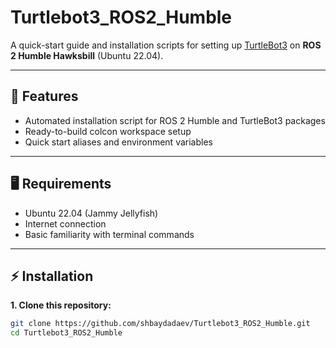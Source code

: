 ﻿# Turtlebot3_ROS2_Humble

A quick-start guide and installation scripts for setting up [TurtleBot3](https://emanual.robotis.com/docs/en/platform/turtlebot3/overview/) on **ROS 2 Humble Hawksbill** (Ubuntu 22.04).

---

## 🚀 Features

- Automated installation script for ROS 2 Humble and TurtleBot3 packages
- Ready-to-build colcon workspace setup
- Quick start aliases and environment variables

---

## 🖥️ Requirements

- Ubuntu 22.04 (Jammy Jellyfish)
- Internet connection
- Basic familiarity with terminal commands

---

## ⚡ Installation

**1. Clone this repository:**
```bash
git clone https://github.com/shbaydadaev/Turtlebot3_ROS2_Humble.git
cd Turtlebot3_ROS2_Humble
